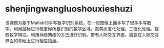 # shenjingwangluoshouxieshuzi
该课题为基于Matlab的手写数字识别系统。在一张图像上面手写了很多手写数字。利用鼠标进行框定你所要识别的数字区域。裁剪灰度化处理，二值化处理。提取数字特征。利用神经网络的方法进行识别。带有人际交互界面，需要在人际交互界面的基础上进行相应拓展。
